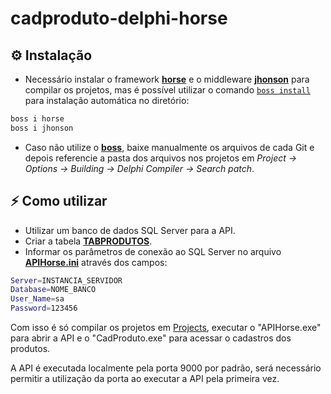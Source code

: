 # cadproduto-delphi-horse

## ⚙️ Instalação
- Necessário instalar o framework [**horse**](https://github.com/HashLoad/horse) e o middleware [**jhonson**](https://github.com/HashLoad/jhonson) para compilar os projetos, mas 
é possível utilizar o comando [`boss install`](https://github.com/HashLoad/boss) para instalação automática no diretório:
``` sh
boss i horse
boss i jhonson
```

- Caso não utilize o [**boss**](https://github.com/HashLoad/boss), baixe manualmente os arquivos de cada Git e depois referencie a pasta dos arquivos nos projetos em 
*Project -> Options -> Building -> Delphi Compiler -> Search patch*.

## ⚡️ Como utilizar
- Utilizar um banco de dados SQL Server para a API.
- Criar a tabela [**TABPRODUTOS**](Source/Scripts/TABPRODUTOS.sql).
- Informar os parâmetros de conexão ao SQL Server no arquivo [**APIHorse.ini**](bin/APIHorse.ini) através dos campos:
``` sh
Server=INSTANCIA_SERVIDOR
Database=NOME_BANCO
User_Name=sa
Password=123456
```
Com isso é só compilar os projetos em [Projects](Projects), executar o "APIHorse.exe" para abrir a API e o "CadProduto.exe" para acessar o cadastros dos produtos.

A API é executada localmente pela porta 9000 por padrão, será necessário permitir a utilização da porta ao executar a API pela primeira vez.
